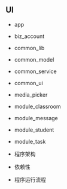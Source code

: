 ## UI


* app

* biz_account

* common_lib

* common_model

* common_service

* common_ui

* media_picker

* module_classroom

* module_message

* module_student

* module_task

* 程序架构

* 依赖性 

* 程序运行流程

